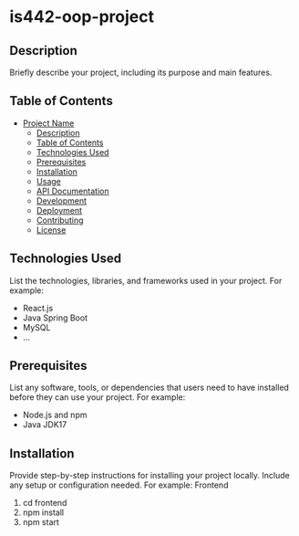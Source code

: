 # is442-oop-project

## Description

Briefly describe your project, including its purpose and main features.

## Table of Contents

- [Project Name](#project-name)
  - [Description](#description)
  - [Table of Contents](#table-of-contents)
  - [Technologies Used](#technologies-used)
  - [Prerequisites](#prerequisites)
  - [Installation](#installation)
  - [Usage](#usage)
  - [API Documentation](#api-documentation)
  - [Development](#development)
  - [Deployment](#deployment)
  - [Contributing](#contributing)
  - [License](#license)

## Technologies Used

List the technologies, libraries, and frameworks used in your project. For example:
- React.js
- Java Spring Boot
- MySQL
- ...

## Prerequisites

List any software, tools, or dependencies that users need to have installed before they can use your project. For example:
- Node.js and npm
- Java JDK17

## Installation

Provide step-by-step instructions for installing your project locally. Include any setup or configuration needed. For example:
Frontend
1. cd frontend
2. npm install
3. npm start
